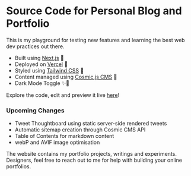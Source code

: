 # Source Code for Personal Blog and Portfolio

This is my playground for testing new features and learning the best web dev practices out there. 

* Built using [Next.js](https://nextjs.org) 🎉
* Deployed on [Vercel](https://vercel.com) 🚀
* Styled using [Tailwind CSS](https://tailwindcss.com) 🎨
* Content managed using [Cosmic.js CMS](https://www.cosmicjs.com) 📝
* Dark Mode Toggle ✨🌙

Explore the code, edit and preview it live [here](https://stackblitz.com/github/GLaDO8/nextjs-portfolio)!

### Upcoming Changes 
* Tweet Thoughtboard using static server-side rendered tweets
* Automatic sitemap creation through Cosmic CMS API
* Table of Contents for markdown content
* webP and AVIF image optimisation

The website contains my portfolio projects, writings and experiments. Designers, feel free to reach out to me for help with building your online portfolios.
